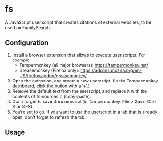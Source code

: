 # fs
A JavaScript user script that creates citations of external websites, to be used on FamilySearch.

## Configuration

1. Install a browser extension that allows to execute user scripts. For example:
   * Tampermonkey (all major browsers): https://tampermonkey.net/
   * Greasemonkey (Firefox only): https://addons.mozilla.org/en-US/firefox/addon/greasemonkey/
2. Open the extension, and create a new userscript. (In the Tampermonkey dashboard, click the button with a '+'.)
3. Remove the default text from the userscript, and replace it with the contents of fs-sources.js (copy-paste).
4. Don't forget to save the userscript (in Tampermonkey: File > Save, Ctrl-S or ⌘-S).
5. You're set to go. If you want to use the userscript in a tab that is already open, don't forget to refresh the tab.

## Usage
